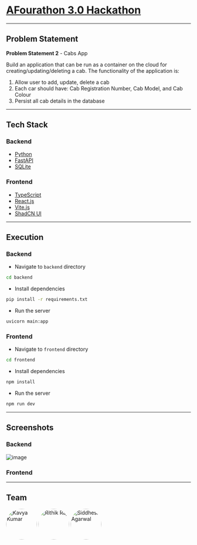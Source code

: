 # [AFourathon 3.0 Hackathon](https://unstop.com/hackathons/30-hackathon-afour-technologies-private-limited-682170)

____


## Problem Statement

**Problem Statement 2** - Cabs App

Build an application that can be run as a container on the cloud for creating/updating/deleting a cab. The functionality of the application is:

1. Allow user to add, update, delete a cab
2. Each car should have: Cab Registration Number, Cab Model, and Cab Colour
3. Persist all cab details in the database

____

## Tech Stack

### Backend

- [Python](https://www.python.org/)
- [FastAPI](https://fastapi.tiangolo.com/)
- [SQLite](https://www.sqlite.org/index.html)

### Frontend

- [TypeScript](https://www.typescriptlang.org/)
- [React.js](https://reactjs.org/)
- [Vite.js](https://vitejs.dev/)
- [ShadCN UI](https://ui.shadcn.com/)

____

## Execution

### Backend

- Navigate to `backend` directory
```bash
cd backend
```

- Install dependencies
```bash
pip install -r requirements.txt
```

- Run the server
```bash
uvicorn main:app
```

### Frontend

- Navigate to `frontend` directory
```bash
cd frontend
```

- Install dependencies
```bash
npm install
```

- Run the server
```bash
npm run dev
```

____

## Screenshots

### Backend

![image](https://github.com/Siddhesh-Agarwal/afourathon/assets/68057995/a73c2b8c-83b0-4908-b9e3-e40e7770ca95)

### Frontend

____

## Team

<div style="align:inline">
    <img alt="Kavya Kumar" src="https://github.com/kavyakkumar.png" width="84" style="border-radius: 4rem"/>
    <img alt="Rithik Raj" src="https://github.com/RithikRaj64.png" width="84" style="border-radius: 4rem"/>
    <img alt="Siddhesh Agarwal" src="https://github.com/Siddhesh-Agarwal.png" width="84" style="border-radius: 4rem"/>
</div>
